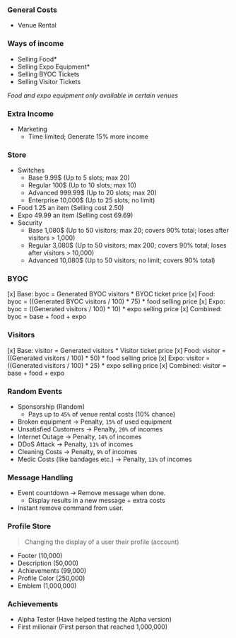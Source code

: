 ### General Costs
- Venue Rental

### Ways of income
- Selling Food*
- Selling Expo Equipment*
- Selling BYOC Tickets
- Selling Visitor Tickets

*Food and expo equipment only available in certain venues*

### Extra Income
- Marketing
    - Time limited; Generate 15% more income

### Store
- Switches
    - Base 9.99$ (Up to 5 slots; max 20)
    - Regular 100$ (Up to 10 slots; max 10)
    - Advanced 999.99$ (Up to 20 slots; max 20)
    - Enterprise 10,000$ (Up to 25 slots; no limit)
- Food 1.25 an item (Selling cost 2.50)
- Expo 49.99 an item (Selling cost 69.69)
- Security
    - Base 1,080$ (Up to 50 visitors; max 20; covers 90% total; loses after visitors > 1,000)
    - Regular 3,080$ (Up to 50 visitors; max 200; covers 90% total; loses after visitors > 10,000)
    - Advanced 10,080$ (Up to 50 visitors; no limit; covers 90% total)

### BYOC
[x] Base: byoc = Generated BYOC visitors * BYOC ticket price
[x] Food: byoc = ((Generated BYOC visitors / 100) * 75) * food selling price
[x] Expo: byoc = ((Generated visitors / 100) * 10) * expo selling price
[x] Combined: byoc = base + food + expo

### Visitors
[x] Base: visitor = Generated visitors * Visitor ticket price
[x] Food: visitor = ((Generated visitors / 100) * 50) * food selling price
[x] Expo: visitor = ((Generated visitors / 100) * 25) * expo selling price
[x] Combined: visitor = base + food + expo

### Random Events
- Sponsorship (Random)
    - Pays up to `45%` of venue rental costs (10% chance)
- Broken equipment -> Penalty, `15%` of used equipment
- Unsatisfied Customers -> Penalty, `20%` of incomes
- Internet Outage -> Penalty, `14%` of incomes
- DDoS Attack -> Penalty, `11%` of incomes
- Cleaning Costs -> Penalty, `9%` of incomes
- Medic Costs (like bandages etc.) -> Penalty, `13%` of incomes

### Message Handling
- Event countdown -> Remove message when done.
    - Display results in a new message + extra costs
- Instant remove command from user.

### Profile Store
> Changing the display of a user their profile (account)
- Footer (10,000)
- Description (50,000)
- Achievements (99,000)
- Profile Color (250,000)
- Emblem (1,000,000)

### Achievements
- Alpha Tester (Have helped testing the Alpha version)
- First milionair (First person that reached 1,000,000)
